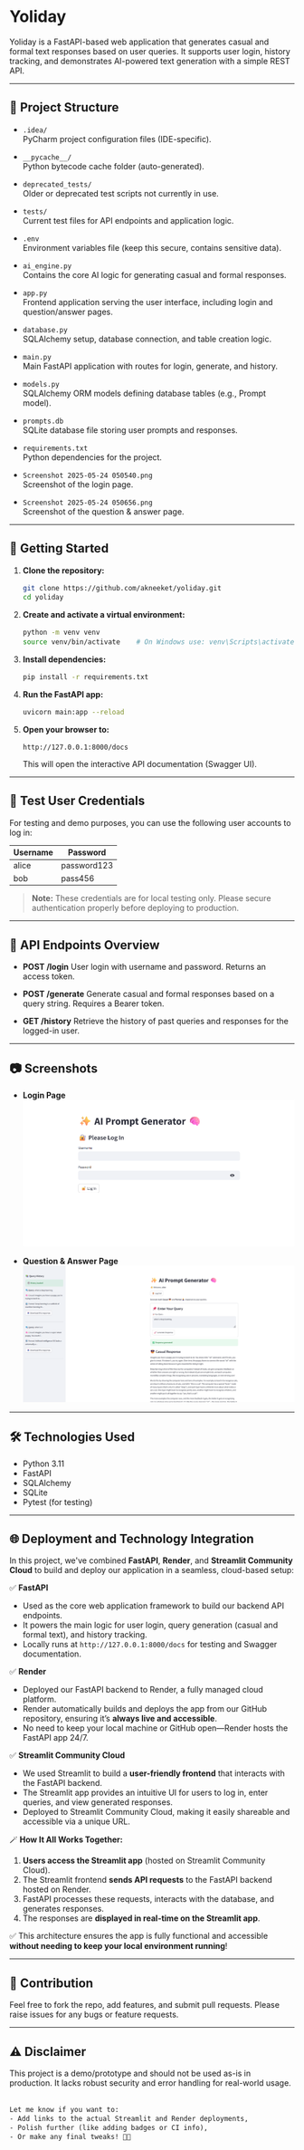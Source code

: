 
# Yoliday

Yoliday is a FastAPI-based web application that generates casual and formal text responses based on user queries. It supports user login, history tracking, and demonstrates AI-powered text generation with a simple REST API.

---

## 📁 Project Structure

- `.idea/`  
  PyCharm project configuration files (IDE-specific).

- `__pycache__/`  
  Python bytecode cache folder (auto-generated).

- `deprecated_tests/`  
  Older or deprecated test scripts not currently in use.

- `tests/`  
  Current test files for API endpoints and application logic.

- `.env`  
  Environment variables file (keep this secure, contains sensitive data).

- `ai_engine.py`  
  Contains the core AI logic for generating casual and formal responses.

- `app.py`  
   Frontend application serving the user interface, including login and question/answer pages.

- `database.py`  
  SQLAlchemy setup, database connection, and table creation logic.

- `main.py`  
  Main FastAPI application with routes for login, generate, and history.

- `models.py`  
  SQLAlchemy ORM models defining database tables (e.g., Prompt model).

- `prompts.db`  
  SQLite database file storing user prompts and responses.

- `requirements.txt`  
  Python dependencies for the project.

- `Screenshot 2025-05-24 050540.png`  
  Screenshot of the login page.

- `Screenshot 2025-05-24 050656.png`  
  Screenshot of the question & answer page.

---

## 🚀 Getting Started

1. **Clone the repository:**

   ```bash
   git clone https://github.com/akneeket/yoliday.git
   cd yoliday


2. **Create and activate a virtual environment:**

   ```bash
   python -m venv venv
   source venv/bin/activate    # On Windows use: venv\Scripts\activate
   ```

3. **Install dependencies:**

   ```bash
   pip install -r requirements.txt
   ```

4. **Run the FastAPI app:**

   ```bash
   uvicorn main:app --reload
   ```

5. **Open your browser to:**

   ```
   http://127.0.0.1:8000/docs
   ```

   This will open the interactive API documentation (Swagger UI).

---

## 🔐 Test User Credentials

For testing and demo purposes, you can use the following user accounts to log in:

| Username | Password    |
| -------- | ----------- |
| alice    | password123 |
| bob      | pass456     |

> **Note:** These credentials are for local testing only. Please secure authentication properly before deploying to production.

---

## 📜 API Endpoints Overview

* **POST /login**
  User login with username and password. Returns an access token.

* **POST /generate**
  Generate casual and formal responses based on a query string. Requires a Bearer token.

* **GET /history**
  Retrieve the history of past queries and responses for the logged-in user.

---

## 📷 Screenshots

* **Login Page**
  ![Login Page](Screenshot%202025-05-24%20050540.png)

* **Question & Answer Page**
  ![Q\&A Page](Screenshot%202025-05-24%20050656.png)

---

## 🛠 Technologies Used

* Python 3.11
* FastAPI
* SQLAlchemy
* SQLite
* Pytest (for testing)

---

## 🌐 Deployment and Technology Integration

In this project, we've combined **FastAPI**, **Render**, and **Streamlit Community Cloud** to build and deploy our application in a seamless, cloud-based setup:

✅ **FastAPI**

* Used as the core web application framework to build our backend API endpoints.
* It powers the main logic for user login, query generation (casual and formal text), and history tracking.
* Locally runs at `http://127.0.0.1:8000/docs` for testing and Swagger documentation.

✅ **Render**

* Deployed our FastAPI backend to Render, a fully managed cloud platform.
* Render automatically builds and deploys the app from our GitHub repository, ensuring it’s **always live and accessible**.
* No need to keep your local machine or GitHub open—Render hosts the FastAPI app 24/7.

✅ **Streamlit Community Cloud**

* We used Streamlit to build a **user-friendly frontend** that interacts with the FastAPI backend.
* The Streamlit app provides an intuitive UI for users to log in, enter queries, and view generated responses.
* Deployed to Streamlit Community Cloud, making it easily shareable and accessible via a unique URL.

🪄 **How It All Works Together:**

1. **Users access the Streamlit app** (hosted on Streamlit Community Cloud).
2. The Streamlit frontend **sends API requests** to the FastAPI backend hosted on Render.
3. FastAPI processes these requests, interacts with the database, and generates responses.
4. The responses are **displayed in real-time on the Streamlit app**.

✅ This architecture ensures the app is fully functional and accessible **without needing to keep your local environment running**!

---

## 🤝 Contribution

Feel free to fork the repo, add features, and submit pull requests. Please raise issues for any bugs or feature requests.

---

## ⚠️ Disclaimer

This project is a demo/prototype and should not be used as-is in production. It lacks robust security and error handling for real-world usage.

```

Let me know if you want to:  
- Add links to the actual Streamlit and Render deployments,  
- Polish further (like adding badges or CI info),  
- Or make any final tweaks! 🚀✨
```
